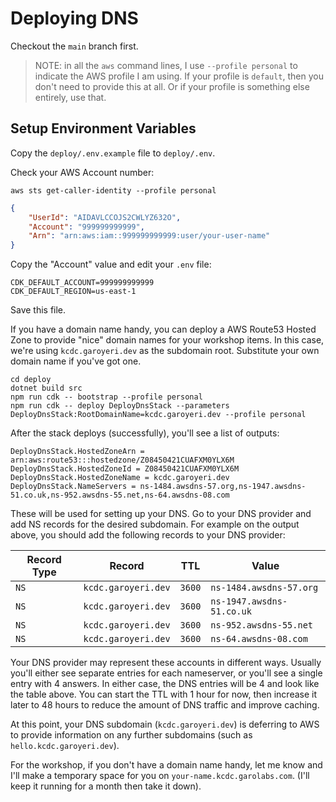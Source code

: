 # Deploying DNS

Checkout the `main` branch first.

> NOTE: in all the `aws` command lines, I use `--profile personal` to indicate the AWS profile I am using. If your profile is `default`, then you don't need to provide this at all. Or if your profile is something else entirely, use that.

## Setup Environment Variables

Copy the `deploy/.env.example` file to `deploy/.env`.

Check your AWS Account number:

```shell
aws sts get-caller-identity --profile personal
```

```json
{
    "UserId": "AIDAVLCCOJS2CWLYZ632O",
    "Account": "999999999999",
    "Arn": "arn:aws:iam::999999999999:user/your-user-name"
}
```

Copy the "Account" value and edit your `.env` file:

```
CDK_DEFAULT_ACCOUNT=999999999999
CDK_DEFAULT_REGION=us-east-1
```

Save this file.

If you have a domain name handy, you can deploy a AWS Route53 Hosted Zone to provide "nice" domain names for your workshop items. In this case, we're using `kcdc.garoyeri.dev` as the subdomain root. Substitute your own domain name if you've got one.

```shell
cd deploy
dotnet build src
npm run cdk -- bootstrap --profile personal
npm run cdk -- deploy DeployDnsStack --parameters DeployDnsStack:RootDomainName=kcdc.garoyeri.dev --profile personal
```

After the stack deploys (successfully), you'll see a list of outputs:

```
DeployDnsStack.HostedZoneArn = arn:aws:route53:::hostedzone/Z08450421CUAFXM0YLX6M
DeployDnsStack.HostedZoneId = Z08450421CUAFXM0YLX6M
DeployDnsStack.HostedZoneName = kcdc.garoyeri.dev
DeployDnsStack.NameServers = ns-1484.awsdns-57.org,ns-1947.awsdns-51.co.uk,ns-952.awsdns-55.net,ns-64.awsdns-08.com
```

These will be used for setting up your DNS. Go to your DNS provider and add NS records for the desired subdomain. For example on the output above, you should add the following records to your DNS provider:

| Record Type | Record              | TTL    | Value                     |
| ----------- | ------------------- | ------ | ------------------------- |
| `NS`        | `kcdc.garoyeri.dev` | `3600` | `ns-1484.awsdns-57.org`   |
| `NS`        | `kcdc.garoyeri.dev` | `3600` | `ns-1947.awsdns-51.co.uk` |
| `NS`        | `kcdc.garoyeri.dev` | `3600` | `ns-952.awsdns-55.net`    |
| `NS`        | `kcdc.garoyeri.dev` | `3600` | `ns-64.awsdns-08.com`     |

Your DNS provider may represent these accounts in different ways. Usually you'll either see separate entries for each nameserver, or you'll see a single entry with 4 answers. In either case, the DNS entries will be 4 and look like the table above. You can start the TTL with 1 hour for now, then increase it later to 48 hours to reduce the amount of DNS traffic and improve caching.

At this point, your DNS subdomain (`kcdc.garoyeri.dev`) is deferring to AWS to provide information on any further subdomains (such as `hello.kcdc.garoyeri.dev`).

For the workshop, if you don't have a domain name handy, let me know and I'll make a temporary space for you on `your-name.kcdc.garolabs.com`. (I'll keep it running for a month then take it down).